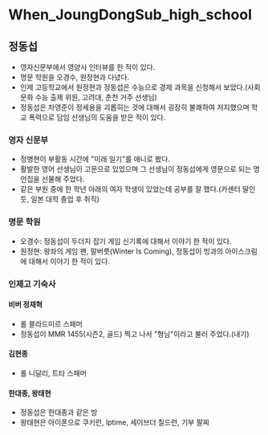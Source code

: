 # When_JoungDongSub_high_school

## 정동섭

- 영자신문부에서 영양사 인터뷰를 한 적이 있다.
- 명문 학원을 오경수, 원정현과 다녔다.
- 인제 고등학교에서 원정현과 정동섭은  수능으로 경제 과목을 신청해서 보았다.(사회 문화 수능 출제 위원, 고려대, 춘천 거주 선생님)
- 정동섭은 차영준이 정세용을 괴롭히는 것에 대해서 굉장히 불쾌하여 저지했으며 학교 폭력으로 담임 선생님의 도움을 받은 적이 있다.

### 영자 신문부

- 정병현이 부활동 시간에 "미래 일기"를 애니로 봤다.
- 활발한 영어 선생님이 고문으로 있었으며 그 선생님이 정동섭에게 영문으로 되는 명언집을 선물해 주었다.
- 같은 부원 중에 한 학년 아래의 여자 학생이 있었는데 공부를 잘 했다.(카센터 딸인듯, 일본 대학 졸업 후 취직)

### 명문 학원

- 오경수: 정동섭이 두더지 잡기 게임 신기록에 대해서 이야기 한 적이 있다.
- 원정현: 왕좌의 게임 팬, 말버릇(Winter Is Coming), 정동섭이 빙과의 아이스크림에 대해서 이야기 한 적이 있다.

### 인제고 기숙사

#### 비버 정재혁

- 롤 블라드미르 스패머
- 정동섭이 MMR 1455(시즌2, 골드) 찍고 나서 "형님"이라고 불러 주었다.(내기)

#### 김현종

- 롤 니달리, 트타 스패머

#### 한대종, 왕태현

- 정동섭은 한대종과 같은 방
- 왕태현은 아이폰으로 쿠키런, Iptime, 세이브더 칠드런, 기부 팔찌